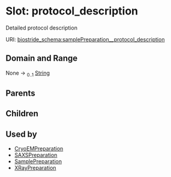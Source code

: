 
# Slot: protocol_description

Detailed protocol description

URI: [biostride_schema:samplePreparation__protocol_description](https://w3id.org/biostride/schema/samplePreparation__protocol_description)


## Domain and Range

None &#8594;  <sub>0..1</sub> [String](types/String.md)

## Parents


## Children


## Used by

 * [CryoEMPreparation](CryoEMPreparation.md)
 * [SAXSPreparation](SAXSPreparation.md)
 * [SamplePreparation](SamplePreparation.md)
 * [XRayPreparation](XRayPreparation.md)
